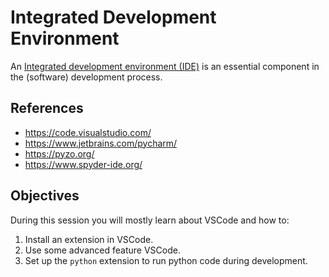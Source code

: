 # Integrated Development Environment

An [Integrated development environment (IDE)](https://en.wikipedia.org/wiki/Integrated_development_environment) is an essential component in the (software) development process.

## References

- <https://code.visualstudio.com/>
- <https://www.jetbrains.com/pycharm/>
- <https://pyzo.org/>
- <https://www.spyder-ide.org/>

## Objectives

During this session you will mostly learn about VSCode and how to:

1. Install an extension in VSCode.
2. Use some advanced feature VSCode.
3. Set up the `python` extension to run python code during development.
